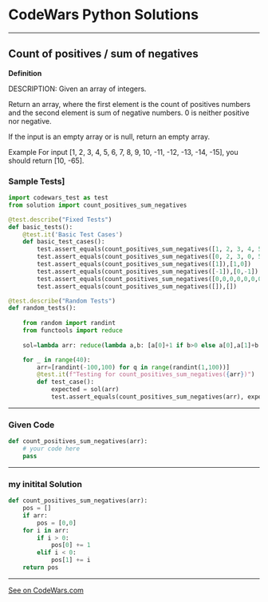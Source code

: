 # CodeWars Python Solutions

---

## Count of positives / sum of negatives


**Definition**

DESCRIPTION:
Given an array of integers.

Return an array, where the first element is the count of positives numbers and the second element is sum of negative numbers. 0 is neither positive nor negative.

If the input is an empty array or is null, return an empty array.

Example
For input [1, 2, 3, 4, 5, 6, 7, 8, 9, 10, -11, -12, -13, -14, -15], you should return [10, -65].

### Sample Tests]
```Python
import codewars_test as test
from solution import count_positives_sum_negatives

@test.describe("Fixed Tests")
def basic_tests():
    @test.it('Basic Test Cases')
    def basic_test_cases():
        test.assert_equals(count_positives_sum_negatives([1, 2, 3, 4, 5, 6, 7, 8, 9, 10, -11, -12, -13, -14, -15]),[10,-65])
        test.assert_equals(count_positives_sum_negatives([0, 2, 3, 0, 5, 6, 7, 8, 9, 10, -11, -12, -13, -14]),[8,-50])
        test.assert_equals(count_positives_sum_negatives([1]),[1,0])
        test.assert_equals(count_positives_sum_negatives([-1]),[0,-1])
        test.assert_equals(count_positives_sum_negatives([0,0,0,0,0,0,0,0,0]),[0,0])
        test.assert_equals(count_positives_sum_negatives([]),[])

@test.describe("Random Tests")
def random_tests():
    
    from random import randint
    from functools import reduce
    
    sol=lambda arr: reduce(lambda a,b: [a[0]+1 if b>0 else a[0],a[1]+b if b<0 else a[1]], arr, [0,0])

    for _ in range(40):
        arr=[randint(-100,100) for q in range(randint(1,100))]
        @test.it(f"Testing for count_positives_sum_negatives({arr})")
        def test_case():
            expected = sol(arr)
            test.assert_equals(count_positives_sum_negatives(arr), expected,"It should work for random inputs too")
```
---

### Given Code


```python
def count_positives_sum_negatives(arr):
    # your code here
    pass
```

---

### my initital Solution


```python
def count_positives_sum_negatives(arr):
    pos = []
    if arr:
        pos = [0,0]
    for i in arr:
        if i > 0:
            pos[0] += 1
        elif i < 0:
            pos[1] += i
    return pos
```

---


[See on CodeWars.com](https://www.codewars.com/kata/576bb71bbbcf0951d5000044)